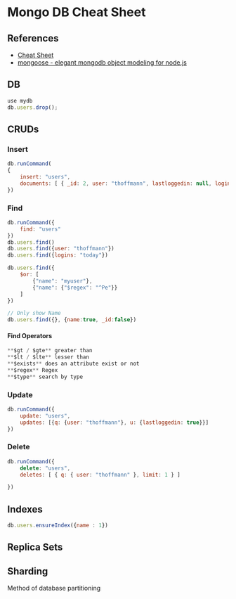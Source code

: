 # Mongo DB Cheat Sheet

## References

- [Cheat Sheet](https://blog.codecentric.de/files/2012/12/MongoDB-CheatSheet-v1_0.pdf)
- [mongoose - elegant mongodb object modeling for node.js](http://mongoosejs.com)

## DB

```javascript
use mydb
db.users.drop();
```
## CRUDs

### Insert
```javascript
db.runCommand(
{
	insert: "users",
	documents: [ { _id: 2, user: "thoffmann", lastloggedin: null, logins: ["today", "yesterday"] } ]
})
```
### Find
```javascript
db.runCommand({
	find: "users"
})
db.users.find()
db.users.find({user: "thoffmann"})
db.users.find({logins: "today"})

db.users.find({
	$or: [
		{"name": "myuser"},
		{"name": {"$regex": "^Pe"}}
	]
})

// Only show Name
db.users.find({}, {name:true, _id:false})
```

#### Find Operators
```javascript
**$gt / $gte** greater than
**$lt / $lte** lesser than
**$exists** does an attribute exist or not
**$regex** Regex
**$type** search by type
```

### Update
```javascript
db.runCommand({
	update: "users",
	updates: [{q: {user: "thoffmann"}, u: {lastloggedin: true}}]
})
```
### Delete
```javascript
db.runCommand({
	delete: "users",
	deletes: [ { q: { user: "thoffmann" }, limit: 1 } ]

})
```

## Indexes
```javascript
db.users.ensureIndex({name : 1})
```

## Replica Sets

## Sharding
Method of database partitioning